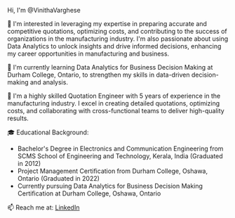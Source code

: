 Hi, I'm @VinithaVarghese

👀 I'm interested in leveraging my expertise in preparing accurate and competitive quotations, optimizing costs, and contributing to the success of organizations in the manufacturing industry. I'm also passionate about using Data Analytics to unlock insights and drive informed decisions, enhancing my career opportunities in manufacturing and business.

🌱 I'm currently learning Data Analytics for Business Decision Making at Durham College, Ontario, to strengthen my skills in data-driven decision-making and analysis.

💼 I'm a highly skilled Quotation Engineer with 5 years of experience in the manufacturing industry. I excel in creating detailed quotations, optimizing costs, and collaborating with cross-functional teams to deliver high-quality results.

🎓 Educational Background:
- Bachelor's Degree in Electronics and Communication Engineering from SCMS School of Engineering and Technology, Kerala, India (Graduated in 2012)
- Project Management Certification from Durham College, Oshawa, Ontario (Graduated in 2022)
- Currently pursuing Data Analytics for Business Decision Making Certification at Durham College, Oshawa, Ontario

📫 Reach me at: [LinkedIn](https://www.linkedin.com/in/vinitha-varghese)







